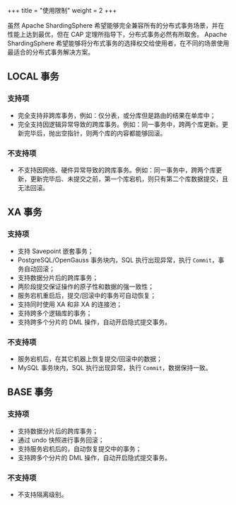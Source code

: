 +++
title = "使用限制"
weight = 2
+++

虽然 Apache ShardingSphere 希望能够完全兼容所有的分布式事务场景，并在性能上达到最优，但在 CAP 定理所指导下，分布式事务必然有所取舍。
Apache ShardingSphere 希望能够将分布式事务的选择权交给使用者，在不同的场景使用最适合的分布式事务解决方案。

## LOCAL 事务

### 支持项

* 完全支持非跨库事务，例如：仅分表，或分库但是路由的结果在单库中；
* 完全支持因逻辑异常导致的跨库事务。例如：同一事务中，跨两个库更新。更新完毕后，抛出空指针，则两个库的内容都能够回滚。

### 不支持项

* 不支持因网络、硬件异常导致的跨库事务。例如：同一事务中，跨两个库更新，更新完毕后、未提交之前，第一个库宕机，则只有第二个库数据提交，且无法回滚。

## XA 事务

### 支持项

* 支持 Savepoint 嵌套事务；
* PostgreSQL/OpenGauss 事务块内，SQL 执行出现异常，执行 `Commit`，事务自动回滚；
* 支持数据分片后的跨库事务；
* 两阶段提交保证操作的原子性和数据的强一致性；
* 服务宕机重启后，提交/回滚中的事务可自动恢复；
* 支持同时使用 XA 和非 XA 的连接池；
* 支持跨多个逻辑库的事务；
* 支持跨多个分片的 DML 操作，自动开启隐式提交事务。

### 不支持项

* 服务宕机后，在其它机器上恢复提交/回滚中的数据；
* MySQL 事务块内，SQL 执行出现异常，执行 `Commit`，数据保持一致。

## BASE 事务

### 支持项

* 支持数据分片后的跨库事务；
* 通过 undo 快照进行事务回滚；
* 支持服务宕机后的，自动恢复提交中的事务；
* 支持跨多个分片的 DML 操作，自动开启隐式提交事务。

### 不支持项

* 不支持隔离级别。

